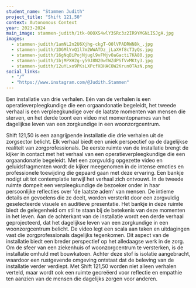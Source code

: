 ```yaml
---
student_name: "Stammen Judith"
project_title: "Shift 121,50"
context: Autonomous Context
year: 2023-2024
main_image: stammen-judith/1tk-0OOXS4wlY3SRc3z2IR9YMGNiISJgA.jpg
images:
  - stammen-judith/1amNL2n2U6Xjhg-ckgT-O0lVPADRWN8k_.jpg
  - stammen-judith/1DGMlYvQ1l7m2WWATDz_jLaXHf8cT3yQs.jpg
  - stammen-judith/16gNqBiPojNjugl9vFMjvOaGacti7KA80.jpg
  - stammen-judith/1bjMPXH2g-y59J8N20wTWZdPSfVvMKty3.jpg
  - stammen-judith/12uYLxo9PKsLXPcfXBHACOW2Krun0TAzN.png
social_links:
  - "/"
  - "https://www.instagram.com/@Judith.Stammen"
---
```

Een installatie van drie verhalen. Eén van de verhalen is een operatieverpleegkundige die een orgaandonatie begeleidt, het tweede verhaal is een verpleegkundige over de laatste momenten van mensen die sterven, en het derde toont een video met momentopnames van het dagelijkse leven van een zorgkundige in een woonzorgcentrum.


Shift 121,50 is een aangrijpende installatie die drie verhalen uit de zorgsector belicht. Elk verhaal biedt een uniek perspectief op de dagelijkse realiteit van zorgprofessionals. 
De eerste ruimte van de installatie brengt de kijker in contact met het verhaal van een operatieverpleegkundige die een orgaandonatie begeleidt. Met een zorgvuldig opgezette video en geluidsfragmenten wordt de kijker meegenomen in de intense emoties en professionele toewijding die gepaard gaan met deze ervaring. Een bankje nodigt uit tot contemplatie terwijl het verhaal zich ontvouwt.
In de tweede ruimte dompelt een verpleegkundige de bezoeker onder in haar persoonlijke reflecties over 'de laatste adem' van mensen. De intieme details en gevoelens die ze deelt, worden versterkt door een zorgvuldig geselecteerde visuele en auditieve presentatie. Het bankje in deze ruimte biedt de gelegenheid om stil te staan bij de betekenis van deze momenten in het leven.
Aan de achterkant van de installatie wordt een derde verhaal geprojecteerd, dat het dagelijkse leven van een zorgkundige in een woonzorgcentrum belicht. De video legt een scala aan taken en uitdagingen vast die zorgprofessionals dagelijks tegenkomen. Dit aspect van de installatie biedt een breder perspectief op het alledaagse werk in de zorg.
Om de sfeer van een ziekenhuis of woonzorgcentrum te versterken, is de installatie omhuld met bouwkatoen. Achter deze stof is isolatie aangebracht, waardoor een rustgevende omgeving ontstaat dat de beleving van de installatie verder verdiept. Met Shift 121,50 worden niet alleen verhalen verteld, maar wordt ook een ruimte gecreëerd voor reflectie en empathie ten aanzien van de mensen die dagelijks zorgen voor anderen.
